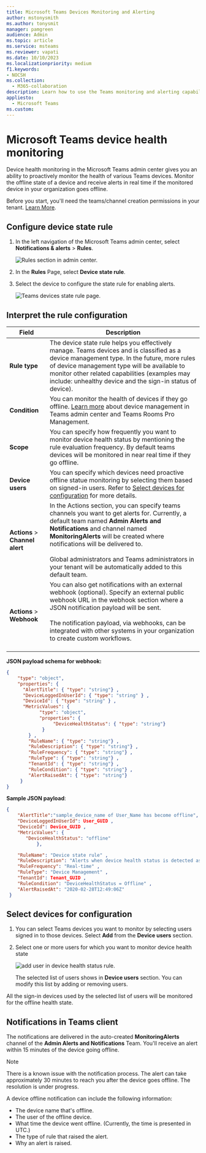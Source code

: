 ```yaml
---
title: Microsoft Teams Devices Monitoring and Alerting
author: mstonysmith
ms.author: tonysmit
manager: pamgreen
audience: Admin
ms.topic: article
ms.service: msteams
ms.reviewer: vapati
ms.date: 10/10/2023
ms.localizationpriority: medium
f1.keywords:
- NOCSH
ms.collection: 
  - M365-collaboration
description: Learn how to use the Teams monitoring and alerting capabilities in the Microsoft Teams admin center to proactively monitor the health state of Teams devices
appliesto: 
  - Microsoft Teams
ms.custom: 
---
```


# Microsoft Teams device health monitoring

Device health monitoring in the Microsoft Teams admin center gives you an ability to proactively monitor the health of various Teams devices. Monitor the offline state of a device and receive alerts in real time if the monitored device in your organization goes offline.  

Before you start, you'll need the teams/channel creation permissions in your tenant. [Learn More](/microsoft-365/solutions/manage-creation-of-groups).

## Configure device state rule

1. In the left navigation of the Microsoft Teams admin center, select **Notifications & alerts** > **Rules**.

   ![Rules section in admin center.](../media/select-rules.png)

2. In the **Rules** Page, select **Device state rule**.

3. Select the device to configure the state rule for enabling alerts.

    ![Teams devices state rule page.](../media/device-state-rule.png )

## Interpret the rule configuration


|Field |Description  |
|--------|-------------|
|**Rule type**   |The device state rule helps you effectively manage. Teams devices and is classified as a device management type. In the future, more rules of device management type will be available to monitor other related capabilities (examples may include: unhealthy device and the sign-in status of device).|
|**Condition**   |You can monitor the health of devices if they go offline. [Learn more](../devices/device-management.md) about device management in Teams admin center and Teams Rooms Pro Management. |
|**Scope**   |You can specify how frequently you want to monitor device health status by mentioning the rule evaluation frequency. By default teams devices will be monitored in near real time if they go offline. |
|**Device users**   |You can specify which devices need proactive offline statue monitoring by selecting them based on signed-in users. Refer to [Select devices for configuration](#select-devices-for-configuration) for more details. |
|**Actions** > **Channel alert**   |In the Actions section, you can specify teams channels you want to get alerts for. Currently, a default team named **Admin Alerts and Notifications** and channel named **MonitoringAlerts** will be created where notifications will be delivered to. <BR/> <BR/> Global administrators and Teams administrators in your tenant will be automatically added to this default team.|
|**Actions** > **Webhook**   |You can also get notifications with an external webhook (optional). Specify an external public webhook URL in the webhook section where a JSON notification payload will be sent. <BR/> <BR/>  The notification payload, via webhooks, can be integrated with other systems in your organization to create custom workflows.<br/><br/> 

**JSON payload schema for webhook:**

```json
{ 
    "type": "object",
    "properties": { 
      "AlertTitle": { "type": "string"} ,
      "DeviceLoggedInUserId": { "type": "string" } ,
      "DeviceId": { "type": "string" } , 
      "MetricValues": {
            "type": "object",
            "properties": {
                 "DeviceHealthStatus": { "type": "string"} 
             }
        } ,
        "RuleName": { "type": "string"} ,
        "RuleDescription": { "type": "string"} ,
        "RuleFrequency": { "type": "string"} ,
        "RuleType": { "type": "string"} ,
        "TenantId": { "type": "string"} , 
        "RuleCondition": { "type": "string"} , 
        "AlertRaisedAt": { "type": "string"} 
     }
} 
``` 

**Sample JSON payload**:

```json
{
    "AlertTitle":"sample_device_name of User_Name has become offline",
    "DeviceLoggedInUserId": User_GUID ,
    "DeviceId": Device_GUID ,  
    "MetricValues": { 
       "DeviceHealthStatus": "offline" 
           },

    "RuleName": "Device state rule" ,
    "RuleDescription": "Alerts when device health status is detected as offline" ,
    "RuleFrequency": "Real-time" ,
    "RuleType": "Device Management" ,
    "TenantId": Tenant_GUID , 
    "RuleCondition": "DeviceHealthStatus = Offline" , 
    "AlertRaisedAt": "2020-02-28T12:49:06Z" 
 }
```

## Select devices for configuration

1. You can select Teams devices you want to monitor by selecting users signed in to those devices. Select **Add** from the **Device users** section.

2. Select one or more users for which you want to monitor device health state

   ![add user in device health status rule.](../media/select-device-users.png)

   The selected list of users shows in **Device users** section. You can modify this list by adding or removing users.

All the sign-in devices used by the selected list of users will be monitored for the offline health state.

## Notifications in Teams client

The notifications are delivered in the auto-created **MonitoringAlerts** channel of the **Admin Alerts and Notifications** Team. You'll receive an alert within 15 minutes of the device going offline.

> [!NOTE]
> There is a known issue with the notification process. The alert can take approximately 30 minutes to reach you after the device goes offline. The resolution is under progress.

A device offline notification can include the following information:

- The device name that's offline.
- The user of the offline device.
- What time the device went offline. (Currently, the time is presented in UTC.)
- The type of rule that raised the alert.
- Why an alert is raised.
